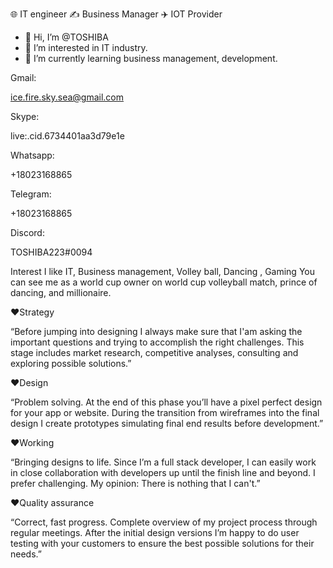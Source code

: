 🌐 IT engineer ✍️ Business Manager ✈️ IOT Provider
- 👋 Hi, I’m @TOSHIBA
- 👀 I’m interested in IT industry.
- 🌱 I’m currently learning business management, development.

Gmail:

ice.fire.sky.sea@gmail.com

Skype:

live:.cid.6734401aa3d79e1e

Whatsapp:

+18023168865

Telegram:

+18023168865

Discord:

TOSHIBA223#0094


Interest 
I like IT, Business management, Volley ball, Dancing , Gaming
You can see me as a world cup owner on world cup volleyball match, prince of dancing, and millionaire.

❤Strategy

“Before jumping into designing I always make sure that I'am asking the important questions and trying to accomplish the right challenges. This stage includes market research, competitive analyses, consulting and exploring possible solutions.”

❤Design

“Problem solving. At the end of this phase you’ll have a pixel perfect design for your app or website. During the transition from wireframes into the final design I create prototypes simulating final end results before development.”

❤Working

“Bringing designs to life. Since I’m a full stack developer, I can easily work in close collaboration with developers up until the finish line and beyond. I prefer challenging. My opinion: There is nothing that I can't.”

❤Quality assurance

“Correct, fast progress. Complete overview of my project process through regular meetings. After the initial design versions I’m happy to do user testing with your customers to ensure the best possible solutions for their needs.”
